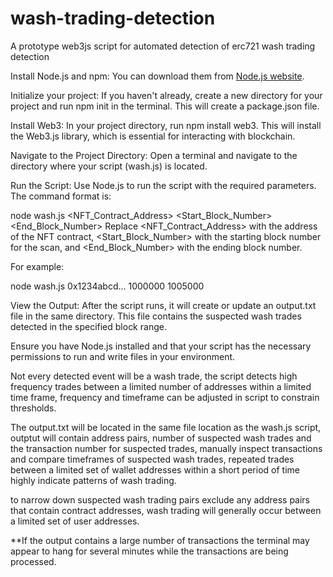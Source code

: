 # wash-trading-detection
A prototype web3js script for automated detection of erc721 wash trading detection

Install Node.js and npm: You can download them from [Node.js website](https://nodejs.org/).

Initialize your project: If you haven't already, create a new directory for your project and run npm init in the terminal. This will create a package.json file.

Install Web3: In your project directory, run npm install web3. This will install the Web3.js library, which is essential for interacting with blockchain.

Navigate to the Project Directory: 
Open a terminal and navigate to the directory where your script (wash.js) is located.

Run the Script: 
Use Node.js to run the script with the required parameters. 
The command format is:

node wash.js <NFT_Contract_Address> <Start_Block_Number> <End_Block_Number>
Replace <NFT_Contract_Address> with the address of the NFT contract, <Start_Block_Number> with the starting block number for the scan, and <End_Block_Number> with the ending block number. 

For example:

node wash.js 0x1234abcd... 1000000 1005000

View the Output:
After the script runs, it will create or update an output.txt file in the same directory. This file contains the suspected wash trades detected in the specified block range.

Ensure you have Node.js installed and that your script has the necessary permissions to run and write files in your environment.

Not every detected event will be a wash trade, the script detects high frequency trades between a limited number of addresses within a limited time frame, frequency and timeframe can be adjusted in script to constrain thresholds.

The output.txt will be located in the same file location as the wash.js script, outptut will contain address pairs, number of suspected wash trades and the transaction number for suspected trades, manually inspect transactions and compare timeframes of suspected wash trades, repeated trades between a limited set of wallet addresses within a short period of time highly indicate patterns of wash trading.

to narrow down suspected wash trading pairs exclude any address pairs that contain contract addresses, wash trading will 
generally occur between a limited set of user addresses.

**If the output contains a large number of transactions the terminal may appear to hang for several minutes while the transactions are being processed.

